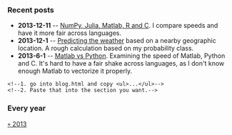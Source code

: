 
<style type="text/css">
.row { vertical-align: top; height:auto !important; }
.list {display:none; }
.show {display: none; }
.hide:target + .show {display: inline; }
.hide:target {display: none; }
.hide:target ~ .list {display:inline; }
@media print { .hide, .show { display: none; } }
</style>

### Recent posts

* **2013-12-11** -- [NumPy, Julia, Matlab, R and C][matlab_v_python_v2]. I
  compare speeds and have it more fair across languages.
* **2013-12-1** -- [Predicting the weather][predicting_weather] 
  based on a nearby geographic location. A rough calculation based on my
  probability class.
* **2013-6-1** -- [Matlab vs Python][matlab_v_python]. Examining the speed of Matlab, Python
  and C. It's hard to have a fair shake across languages, as I don't know
  enough Matlab to vectorize it properly.

<!--to update the list of blog posts:-->
    <!--1. go into blog.html and copy <ul>...</ul>-->
    <!--2. Paste that into the section you want.-->



[matlab_v_python_v2]:http://nbviewer.ipython.org/github/scottsievert/side-projects/blob/master/matlab_v_python_v2/Python,%20Matlab,%20Julia,%20R%20and%20C.ipynb
[predicting_weather]:http://nbviewer.ipython.org/github/scottsievert/side-projects/blob/master/predicting_weather/Predicting%20Weather.ipynb
[matlab_v_python]:http://nbviewer.ipython.org/github/scottsievert/side-projects/blob/master/matlab_vs_python/Python%20vs%20Numba%20vs%20Matlab%20vs%20C.ipynb

### Every year
<!--to have the folding list -->
<html>
<head>
<style type="text/css">
.row { vertical-align: top; height:auto !important; }
.list {display:none; }
.show {display: none; }
.hide:target + .show {display: inline; }
.hide:target {display: none; }
.hide:target ~ .list {display:inline; }
@media print { .hide, .show { display: none; } }
</style>
</head>

<body>
<div class="row">

<!--the actual folding list-->
<a href="#hide1" class="hide" id="hide1"><code>+</code> 2013</a>
<a href="#show1" class="show" id="show1"><code>-</code> 2013</a>
<div class="list">
  <ul>
  <li><strong>2013-12-11</strong> -- <a href="http://nbviewer.ipython.org/github/scottsievert/side-projects/blob/master/matlab_v_python_v2/Python,%20Matlab,%20Julia,%20R%20and%20C.ipynb">NumPy, Julia, Matlab, R and C</a>. I
  compare speeds and have it more fair across languages.</li>
  <li><strong>2013-12-1</strong> -- <a href="http://nbviewer.ipython.org/github/scottsievert/side-projects/blob/master/predicting_weather/Predicting%20Weather.ipynb">Predicting the weather</a> 
  based on a nearby geographic location. A rough calculation based on my
  probability class.</li>
  <li><strong>2013-6-1</strong> -- <a href="http://nbviewer.ipython.org/github/scottsievert/side-projects/blob/master/matlab_vs_python/Python%20vs%20Numba%20vs%20Matlab%20vs%20C.ipynb">Matlab vs Python</a>. Examining the speed of Matlab, Python
  and C. It's hard to have a fair shake across languages, as I don't know
  enough Matlab to vectorize it properly.</li>
  </ul>
<!--end folding list-->




</div>
</div>
</body>

</html>

<br>
<br>
<br>
<br>
<br>
<br>
<br>
<p>
<p>
<p>
<p>
<p>
<p>
<p>
<p>
<p>
